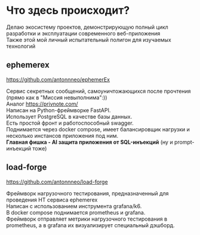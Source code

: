 # Что здесь происходит?  
Делаю экосистему проектов, демонстрирующую полный цикл разработки и эксплуатации современного веб-приложения  
Также этой мой личный испытательный полигон для изучаемых технологий    
  
## ephemerex  
https://github.com/antonnneo/ephemerEx  
  
Сервис секретных сообщений, самоуничтожающихся после прочтения (прямо как в "Миссия невыполнима":))  
Аналог https://privnote.com/  
Написан на Python-фреймворке FastAPI.  
Использует PostgreSQL в качестве базы данных.  
Есть простой фронт и работоспособный swagger.  
Поднимается через docker compose, имеет балансировщик нагрузки и несколько инстансов приложения под ним.  
**Главная фишка - AI защита приложения от SQL-инъекций** (ну и prompt-инъекций тоже)

  
## load-forge  
https://github.com/antonnneo/load-forge  
  
Фреймворк нагрузочного тестирования, предназначенный для проведения НТ сервиса ephemerex  
Написан с использованием инструмента grafana/k6.  
В docker compose поднимается prometheus и grafana.  
Фреймворк отправляет метрики нагрузочного тестирования в prometheus, а в grafana их визуализирует специальный дэшборд.  
